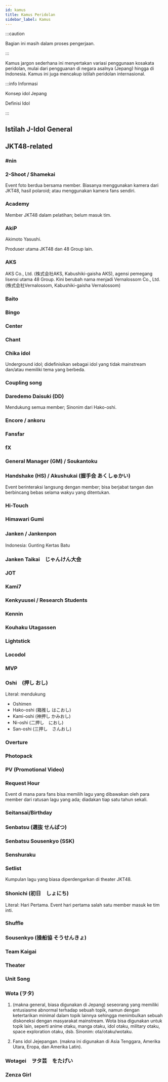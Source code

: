 ```yaml
---
id: kamus
title: Kamus Peridolan
sidebar_label: Kamus
---
```


:::caution

Bagian ini masih dalam proses pengerjaan.

:::

Kamus jargon sederhana ini menyertakan variasi penggunaan kosakata peridolan, mulai dari pengguanan di negara asalnya (Jepang) hingga di Indonesia. Kamus ini juga mencakup istilah peridolan internasional.

:::info Informasi


Konsep idol Jepang

Definisi Idol

:::

## Istilah J-Idol General

## JKT48-related

### #nin
### 2-Shoot / Shamekai
Event foto berdua bersama member.
Biasanya menggunakan kamera dari JKT48, hasil polaroid; atau menggunakan kamera fans sendiri.
### Academy
Member JKT48 dalam pelatihan; belum masuk tim.
### AkiP
Akimoto Yasushi.

Produser utama JKT48 dan 48 Group lain.
### AKS
AKS Co., Ltd. (株式会社AKS, Kabushiki-gaisha AKS), agensi pemegang lisensi utama 48 Group. Kini berubah nama menjadi Vernalossom Co., Ltd. (株式会社Vernalossom, Kabushiki-gaisha Vernalossom)
### Baito
### Bingo
### Center
### Chant
### Chika idol
Underground idol; didefinisikan sebagai idol yang tidak mainstream dan/atau memiliki tema yang berbeda.
### Coupling song
### Daredemo Daisuki (DD)
Mendukung semua member; Sinonim dari Hako-oshi.
### Encore / ankoru
### Fansfar
### fX
### General Manager (GM) / Soukantoku
### Handshake (HS) / Akushukai (握手会 あくしゅかい)
Event berinteraksi langsung dengan member; bisa berjabat tangan dan berbincang bebas selama wakyu yang ditentukan.
### Hi-Touch
### Himawari Gumi
### Janken / Jankenpon　
Indonesia: Gunting Kertas Batu 
### Janken Taikai　じゃんけん大会
### JOT
### Kami7
### Kenkyuusei / Research Students
### Kennin
### Kouhaku Utagassen 
### Lightstick
### Locodol
### MVP
### Oshi　(押し おし)
Literal: mendukung
- Oshimen
- Hako-oshi (箱推し はこおし)
- Kami-oshi (神押し かみおし)
- Ni-oshi (二押し　におし)
- San-oshi (三押し　さんおし)
### Overture
### Photopack
### PV (Promotional Video)
### Request Hour
Event di mana para fans bisa memilih lagu yang dibawakan oleh para member dari ratusan lagu yang ada; diadakan tiap satu tahun sekali.
### Seitansai/Birthday
### Senbatsu (選抜 せんばつ)
### Senbatsu Sousenkyo (SSK)
### Senshuraku
### Setlist
Kumpulan lagu yang biasa diperdengarkan di theater JKT48.
### Shonichi (初日　しょにち)
Literal: Hari Pertama.
Event hari pertama salah satu member masuk ke tim inti.
### Shuffle
### Sousenkyo (操船協 そうせんきょ)
### Team Kaigai
### Theater
### Unit Song
### Wota (ヲタ)
1. (makna general, biasa digunakan di Jepang) seseorang yang memiliki entusiasme abnormal terhadap sebuah topik, namun dengan ketertarikan minimal dalam topik lainnya sehingga menimbulkan sebuah diskoneksi dengan masyarakat mainstream.
Wota bisa digunakan untuk topik lain, seperti anime otaku, manga otaku, idol otaku, military otaku, space exploration otaku, dsb.
Sinonim: ota/otaku/wotaku.

2. Fans idol Jejepangan. (makna ini digunakan di Asia Tenggara, Amerika Utara, Eropa, dan Amerika Latin).
### Wotagei　ヲタ芸　をたげい
### Zenza Girl
